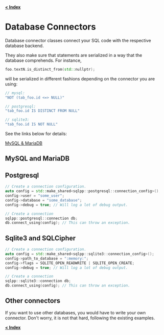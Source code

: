 [**\< Index**](/docs/README.md)

# Database Connectors

Database connector classes connect your SQL code with the respective database backend.

They also make sure that statements are serialized in a way that the database comprehends. For instance,

```C++
foo.textN.is_distinct_from(std::nullptr);
```

will be serialized in different fashions depending on the connector you are using:

```C++
// mysql:
"NOT (tab_foo.id <=> NULL)"

// postgresql:
"tab_foo.id IS DISTINCT FROM NULL"

// sqlite3:
"tab_foo.id IS NOT NULL"
```

See the links below for details:

[MySQL & MariaDB](/docs/connectors/mysql.md)

## MySQL and MariaDB

## Postgresql

```c++
// Create a connection configuration.
auto config = std::make_shared<sqlpp::postgresql::connection_config>();
config->user = "some_user";
config->database = "some_database";
config->debug = true; // Will log a lot of debug output.

// Create a connection
sqlpp::postgresql::connection db;
db.connect_using(config); // This can throw an exception.
```

## Sqlite3 and SQLCipher

```c++
// Create a connection configuration.
auto config = std::make_shared<sqlpp::sqlite3::connection_config>();
config->path_to_database = ":memory:";
config->flags = SQLITE_OPEN_READWRITE | SQLITE_OPEN_CREATE;
config->debug = true; // Will log a lot of debug output.

// Create a connection
sqlpp::sqlite3::connection db;
db.connect_using(config); // This can throw an exception.
```

## Other connectors

If you want to use other databases, you would have to write your own connector.
Don't worry, it is not that hard, following the existing examples.

[**\< Index**](/docs/README.md)
